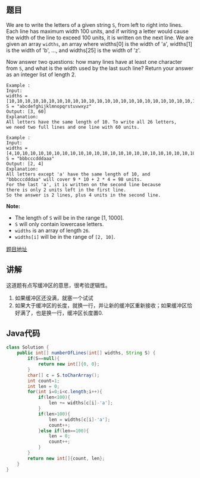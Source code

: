 ## 题目

We are to write the letters of a given string `S`, from left to right into lines. Each line has maximum width 100 units, and if writing a letter would cause the width of the line to exceed 100 units, it is written on the next line. We are given an array `widths`, an array where widths[0] is the width of 'a', widths[1] is the width of 'b', ..., and widths[25] is the width of 'z'.

Now answer two questions: how many lines have at least one character from `S`, and what is the width used by the last such line? Return your answer as an integer list of length 2.

 
```
Example :
Input: 
widths = [10,10,10,10,10,10,10,10,10,10,10,10,10,10,10,10,10,10,10,10,10,10,10,10,10,10]
S = "abcdefghijklmnopqrstuvwxyz"
Output: [3, 60]
Explanation: 
All letters have the same length of 10. To write all 26 letters,
we need two full lines and one line with 60 units.
```

```
Example :
Input: 
widths = [4,10,10,10,10,10,10,10,10,10,10,10,10,10,10,10,10,10,10,10,10,10,10,10,10,10]
S = "bbbcccdddaaa"
Output: [2, 4]
Explanation: 
All letters except 'a' have the same length of 10, and 
"bbbcccdddaa" will cover 9 * 10 + 2 * 4 = 98 units.
For the last 'a', it is written on the second line because
there is only 2 units left in the first line.
So the answer is 2 lines, plus 4 units in the second line.
```

**Note:**

- The length of `S` will be in the range [1, 1000].
- `S` will only contain lowercase letters.
- `widths` is an array of length `26`.
- `widths[i]` will be in the range of `[2, 10]`.

[题目地址](https://leetcode.com/problems/number-of-lines-to-write-string/)

## 讲解

这道题有点写缓冲区的意思，很考验逻辑性。
1. 如果缓冲区还没满，就塞一个试试
2. 如果大于缓冲区的长度，就换一行，并让新的缓冲区重新接收；如果缓冲区恰好满了，也是换一行，缓冲区长度置0.

## Java代码

```java
class Solution {
    public int[] numberOfLines(int[] widths, String S) {
        if(S==null){
            return new int[]{0, 0};
        }
        char[] c = S.toCharArray();
        int count=1;
        int len = 0;
        for(int i=0;i<c.length;i++){
            if(len<100){
                len += widths[c[i]-'a'];
            }
            if(len>100){
                len = widths[c[i]-'a'];
                count++;
            }else if(len==100){
                len = 0;
                count++;
            }
        }
        return new int[]{count, len};
    }
}
```